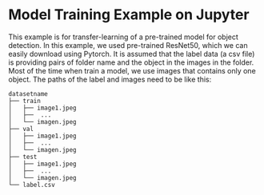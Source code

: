 # Model Training Example on Jupyter

This example is for transfer-learning of a pre-trained model for object detection. In this example, we used pre-trained ResNet50, which we can easily download using Pytorch. It is assumed that the label data (a csv file) is providing pairs of folder name and the object in the images in the folder. Most of the time when train a model, we use images that contains only one object. The paths of the label and images need to be like this:
```
datasetname
├── train
│   ├── image1.jpeg
│   ├──  ...
│   └── imagen.jpeg
├── val
│   ├── image1.jpeg
│   ├──  ...
│   └── imagen.jpeg
├── test
│   ├── image1.jpeg
│   ├──  ...
│   └── imagen.jpeg
└── label.csv
```
